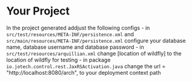 # Your Project
 In the project generated
  addjust the following configs
     - in `src/test/resources/META-INF/persistence.xml` and `src/main/resources/META-INF/persistence.xml`
          configure your database name, database username and database password
      - in `src/test/resources/arquillian.xml`  change [location of wildfly] to the location of wildfly for testing
      - in package `io.jotech.control.rest.JaxRSActivation.java` change the
         url = "http://localhost:8080/arch", to your deployment context path


